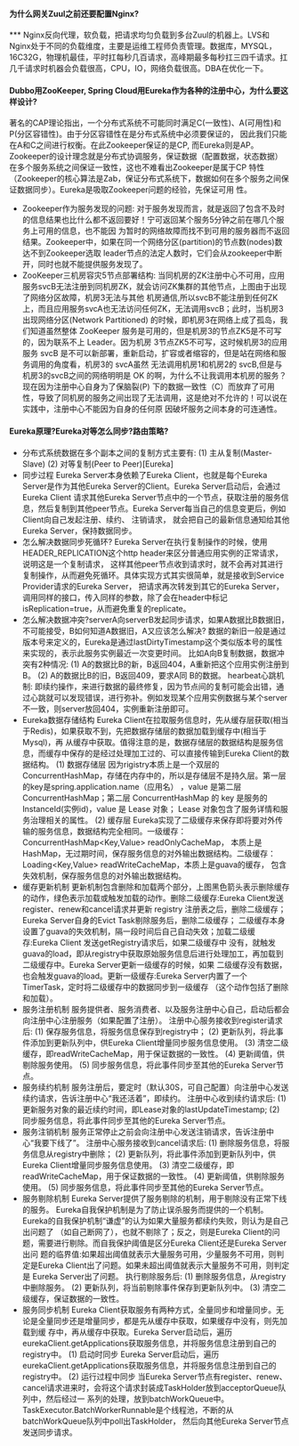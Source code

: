 #### 为什么网关Zuul之前还要配置Nginx?

*** Nginx反向代理，软负载，把请求均匀负载到多台Zuul的机器上。LVS和Nginx处于不同的负载维度，主要是运维工程师负责管理。数据库，MYSQL，
16C32G，物理机最佳，平时扛每秒几百请求，高峰期最多每秒扛三四千请求。扛几千请求时机器会负载很高，CPU，IO，网络负载很高。DBA在优化一下。

#### Dubbo用ZooKeeper, Spring Cloud用Eureka作为各种的注册中心，为什么要这样设计?

[](/interview/link/Zk&Eureka对比图.png)
    著名的CAP理论指出，一个分布式系统不可能同时满足C(一致性)、A(可用性)和P(分区容错性)。由于分区容错性在是分布式系统中必须要保证的，
因此我们只能在A和C之间进行权衡。在此Zookeeper保证的是CP, 而Eureka则是AP。
    Zookeeper的设计理念就是分布式协调服务，保证数据（配置数据，状态数据）在多个服务系统之间保证一致性，这也不难看出Zookeeper是属于CP
特性（Zookeeper的核心算法是Zab，保证分布式系统下，数据如何在多个服务之间保证数据同步）。Eureka是吸取Zookeeper问题的经验，先保证可用
性。
* Zookeeper作为服务发现的问题:
    对于服务发现而言，就是返回了包含不及时的信息结果也比什么都不返回要好！宁可返回某个服务5分钟之前在哪几个服务上可用的信息，也不能因
为暂时的网络故障而找不到可用的服务器而不返回结果。Zookeeper中，如果在同一个网络分区(partition)的节点数(nodes)数达不到Zookeeper选取
leader节点的法定人数时，它们会从zookeeper中断开，同时也就不能提供服务发现了。
* ZooKeeper三机房容灾5节点部署结构:
    [](/interview/link/ZooKeeper三机房容灾5节点部署结构.png)
    当同机房的ZK注册中心不可用，应用服务svcB无法注册到同机房ZK，就会访问ZK集群的其他节点，上图由于出现了网络分区故障，机房3无法与其他
机房通信,所以svcB不能注册到任何ZK上，而且应用服务svcA也无法访问任何ZK，无法调用svcB；此时，当机房3出现网络分区(Network Partitioned)
的时候，即机房3在网络上成了孤岛，我们知道虽然整体 ZooKeeper 服务是可用的，但是机房3的节点ZK5是不可写的，因为联系不上 Leader。因为机房
3节点ZK5不可写，这时候机房3的应用服务 svcB 是不可以新部署，重新启动，扩容或者缩容的，但是站在网络和服务调用的角度看，机房3的 svcA虽然
无法调用机房1和机房2的 svcB,但是与机房3的svcB之间的网络明明是 OK 的啊，为什么不让我调用本机房的服务？现在因为注册中心自身为了保脑裂(P)
下的数据一致性（C）而放弃了可用性，导致了同机房的服务之间出现了无法调用，这是绝对不允许的！可以说在实践中，注册中心不能因为自身的任何原
因破坏服务之间本身的可连通性。

#### Eureka原理?Eureka对等怎么同步?路由策略?

[](/interview/link/Eureka.png)
* 分布式系统数据在多个副本之间的复制方式主要有: 
    (1) 主从复制(Master-Slave)
    (2) 对等复制(Peer to Peer)[Eureka]
* 同步过程
    Eureka Server本身依赖了Eureka Client，也就是每个Eureka Server是作为其他Eureka Server的Client。Eureka Server启动后，会通过Eureka Client
请求其他Eureka Server节点中的一个节点，获取注册的服务信息，然后复制到其他peer节点。Eureka Server每当自己的信息变更后，例如Client向自己发起注册、续约、
注销请求， 就会把自己的最新信息通知给其他Eureka Server，保持数据同步。
* 怎么解决数据同步死循环?
    Eureka Server在执行复制操作的时候，使用HEADER_REPLICATION这个http header来区分普通应用实例的正常请求，说明这是一个复制请求，
这样其他peer节点收到请求时，就不会再对其进行复制操作，从而避免死循环。具体实现方式其实很简单，就是接收到Service Provider请求的Eureka Server，
把请求再次转发到其它的Eureka Server，调用同样的接口，传入同样的参数，除了会在header中标记isReplication=true，从而避免重复的replicate。
* 怎么解决数据冲突?serverA向serverB发起同步请求，如果A数据比B数据旧，不可能接受，B如何知道A数据旧，A又应该怎么解决?
    数据的新旧一般是通过版本号来定义的，Eureka是通过lastDirtyTimestamp这个类似版本号的属性来实现的，表示此服务实例最近一次变更时间。
比如A向B复制数据，数据冲突有2种情况:
    (1) A的数据比B的新，B返回404，A重新把这个应用实例注册到B。
    (2) A的数据比B的旧，B返回409，要求A同 B的数据。
hearbeat心跳机制:
    [](/interview/link/hearbeat心跳机制.png)
    即续约操作，来进行数据的最终修复，因为节点间的复制可能会出错，通过心跳就可以发现错误，进行弥补。例如发现某个应用实例数据与某个server
不一致，则server放回404，实例重新注册即可。
* Eureka数据存储结构
    [](/interview/link/Eureka数据存储结构.png)
    Eureka Client在拉取服务信息时，先从缓存层获取(相当于Redis)，如果获取不到，先把数据存储层的数据加载到缓存中(相当于 Mysql)，再
从缓存中获取。值得注意的是，数据存储层的数据结构是服务信息，而缓存中保存的是经过处理加工过的、可以直接传输到Eureka Client的数据结构。
    (1) 数据存储层
        因为rigistry本质上是一个双层的ConcurrentHashMap，存储在内存中的，所以是存储层不是持久层。第一层的key是spring.application.name（应用名）
    ，value 是第二层 ConcurrentHashMap；第二层 ConcurrentHashMap 的 key 是服务的 InstanceId(实例id)，value 是 Lease 对象；
    Lease 对象包含了服务详情和服务治理相关的属性。
    (2) 缓存层
        Eureka实现了二级缓存来保存即将要对外传输的服务信息，数据结构完全相同。一级缓存：ConcurrentHashMap<Key,Value> readOnlyCacheMap，
    本质上是HashMap，无过期时间，保存服务信息的对外输出数据结构。二级缓存：Loading<Key,Value> readWriteCacheMap，本质上是guava的缓存，
    包含失效机制，保存服务信息的对外输出数据结构。
* 缓存更新机制
        更新机制包含删除和加载两个部分，上图黑色箭头表示删除缓存的动作，绿色表示加载或触发加载的动作。删除二级缓存:Eureka Client发送
    register、renew和cancel请求并更新 registry 注册表之后，删除二级缓存；Eureka Server自身的Evict Task剔除服务后，删除二级缓存；
    二级缓存本身设置了guava的失效机制，隔一段时间后自己自动失效；加载二级缓存:Eureka Client 发送getRegistry请求后，如果二级缓存中
    没有，就触发guava的load，即从registry中获取原始服务信息后进行处理加工，再加载到二级缓存中。Eureka Server更新一级缓存的时候，如果
    二级缓存没有数据，也会触发guava的load。更新一级缓存:Eureka Server内置了一个TimerTask，定时将二级缓存中的数据同步到一级缓存
    （这个动作包括了删除和加载）。
* 服务注册机制
    服务提供者、服务消费者、以及服务注册中心自己，启动后都会向注册中心注册服务（如果配置了注册）。
    注册中心服务接收到register请求后:
    (1) 保存服务信息，将服务信息保存到registry中；
    (2) 更新队列，将此事件添加到更新队列中，供Eureka Client增量同步服务信息使用。
    (3) 清空二级缓存，即readWriteCacheMap，用于保证数据的一致性。
    (4) 更新阈值，供剔除服务使用。
    (5) 同步服务信息，将此事件同步至其他的Eureka Server节点。
* 服务续约机制
    服务注册后，要定时（默认30S，可自己配置）向注册中心发送续约请求，告诉注册中心“我还活着”，即续约。
    注册中心收到续约请求后:
    (1) 更新服务对象的最近续约时间，即Lease对象的lastUpdateTimestamp;
    (2) 同步服务信息，将此事件同步至其他的Eureka Server节点。
* 服务注销机制
    服务正常停止之前会向注册中心发送注销请求，告诉注册中心“我要下线了”。
    注册中心服务接收到cancel请求后:
    (1) 删除服务信息，将服务信息从registry中删除；
    (2) 更新队列，将此事件添加到更新队列中，供Eureka Client增量同步服务信息使用。
    (3) 清空二级缓存，即readWriteCacheMap，用于保证数据的一致性。
    (4) 更新阈值，供剔除服务使用。
    (5) 同步服务信息，将此事件同步至其他的Eureka Server节点。
* 服务剔除机制
    Eureka Server提供了服务剔除的机制，用于剔除没有正常下线的服务。
    Eureka自我保护机制是为了防止误杀服务而提供的一个机制。Eureka的自我保护机制“谦虚”的认为如果大量服务都续约失败，则认为是自己出问题了
（如自己断网了），也就不剔除了；反之，则是Eureka Client的问题，需要进行剔除。而自我保护阈值是区分Eureka Client还是Eureka Server出问
题的临界值:如果超出阈值就表示大量服务可用，少量服务不可用，则判定是Eureka Client出了问题。如果未超出阈值就表示大量服务不可用，则判定是
Eureka Server出了问题。
  执行剔除服务后:
    (1) 删除服务信息，从registry中删除服务。
    (2) 更新队列，将当前剔除事件保存到更新队列中。
    (3) 清空二级缓存，保证数据的一致性。
* 服务同步机制
    Eureka Client获取服务有两种方式，全量同步和增量同步。无论是全量同步还是增量同步，都是先从缓存中获取，如果缓存中没有，则先加载到缓
存中，再从缓存中获取。Eureka Server启动后，遍历eurekaClient.getApplications获取服务信息，并将服务信息注册到自己的registry中。
    (1) 启动时同步
        Eureka Server启动后，遍历eurekaClient.getApplications获取服务信息，并将服务信息注册到自己的registry中。
    (2) 运行过程中同步
        当Eureka Server节点有register、renew、cancel请求进来时，会将这个请求封装成TaskHolder放到acceptorQueue队列中，然后经过一
    系列的处理，放到batchWorkQueue中。TaskExecutor.BatchWorkerRunnable是个线程池，不断的从batchWorkQueue队列中poll出TaskHolder，
    然后向其他Eureka Server节点发送同步请求。


